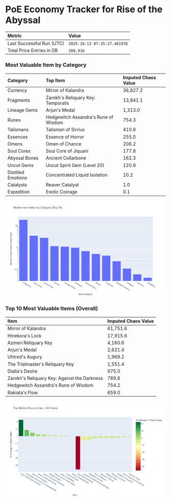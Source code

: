 # PoE Economy Tracker for Rise of the Abyssal

<!-- START_MAINTENANCE -->
| Metric | Value |
|:---|:---|
| Last Successful Run (UTC) | `2025-10-13 07:35:27.461976` |
| Total Price Entries in DB | `288,916` |

<!-- END_MAINTENANCE -->

<!-- START_DATAFRAME_DEBUG -->
<!-- END_DATAFRAME_DEBUG -->

<!-- START_CATEGORY_ANALYSIS -->
### Most Valuable Item by Category
| Category | Top Item | Imputed Chaos Value |
| :--- | :--- | :--- |
| Currency | Mirror of Kalandra | 36,827.2 |
| Fragments | Zarokh's Reliquary Key: Temporalis | 13,841.1 |
| Lineage Gems | Arjun's Medal | 1,313.0 |
| Runes | Hedgewitch Assandra's Rune of Wisdom | 754.3 |
| Talismans | Talisman of Sirrius | 410.8 |
| Essences | Essence of Horror | 255.0 |
| Omens | Omen of Chance | 206.2 |
| Soul Cores | Soul Core of Jiquani | 177.8 |
| Abyssal Bones | Ancient Collarbone | 162.3 |
| Uncut Gems | Uncut Spirit Gem (Level 20) | 120.9 |
| Distilled Emotions | Concentrated Liquid Isolation | 10.2 |
| Catalysts | Reaver Catalyst | 1.0 |
| Expedition | Exotic Coinage | 0.1 |


![Category Analysis Chart](charts/category_analysis.png)
<!-- END_ANALYSIS -->

<!-- START_ANALYSIS -->
### Top 10 Most Valuable Items (Overall)
| Item | Imputed Chaos Value |
| :--- | :--- |
| Mirror of Kalandra | 61,751.6 |
| Hinekora's Lock | 17,915.6 |
| Azmeri Reliquary Key | 4,160.6 |
| Arjun's Medal | 2,621.4 |
| Uhtred's Augury | 1,969.2 |
| The Trialmaster's Reliquary Key | 1,551.4 |
| Dialla's Desire | 975.0 |
| Zarokh's Reliquary Key: Against the Darkness | 789.8 |
| Hedgewitch Assandra's Rune of Wisdom | 754.2 |
| Rakiata's Flow | 659.0 |


![Market Movers Chart](charts/market_movers.png)
<!-- END_ANALYSIS -->
